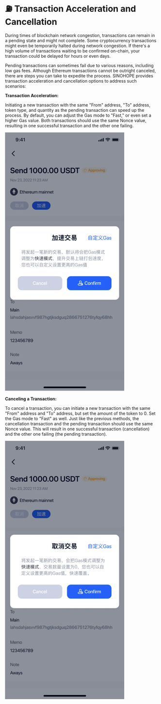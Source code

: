 # ⛽ Transaction Acceleration and Cancellation

During times of blockchain network congestion, transactions can remain in a pending state and might not complete. Some cryptocurrency transactions might even be temporarily halted during network congestion. If there's a high volume of transactions waiting to be confirmed on-chain, your transaction could be delayed for hours or even days.

Pending transactions can sometimes fail due to various reasons, including low gas fees. Although Ethereum transactions cannot be outright canceled, there are steps you can take to expedite the process. SINOHOPE provides transaction acceleration and cancellation options to address such scenarios:

**Transaction Acceleration:**

Initiating a new transaction with the same "From" address, "To" address, token type, and quantity as the pending transaction can speed up the process. By default, you can adjust the Gas mode to "Fast," or even set a higher Gas value. Both transactions should use the same Nonce value, resulting in one successful transaction and the other one failing.

![](<../images/assets/image (22).png>)


**Canceling a Transaction:**

To cancel a transaction, you can initiate a new transaction with the same "From" address and "To" address, but set the amount of the token to 0. Set the Gas mode to "Fast" as well. Just like the previous methods, the cancellation transaction and the pending transaction should use the same Nonce value. This will result in one successful transaction (cancellation) and the other one failing (the pending transaction).

![](<../images/assets/image (49).png>)
